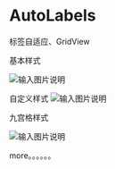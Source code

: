 # AutoLabels
标签自适应、GridView

基本样式

![输入图片说明](https://git.oschina.net/uploads/images/2017/0908/183540_402f59d3_669498.jpeg "1504866941051.jpg")

自定义样式
![输入图片说明](https://git.oschina.net/uploads/images/2017/0908/183017_34e68aa3_669498.jpeg "1504866592552.jpg")


九宫格样式

![输入图片说明](https://git.oschina.net/uploads/images/2017/0910/202505_39f3db4f_669498.png "462D6A8F-66B4-40BA-98B9-1138582A3BCC.png")

more。。。。。。

